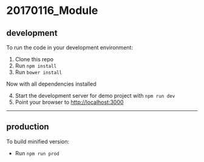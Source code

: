 20170116_Module
==============================

development
-----------
To run the code in your development environment:

1. Clone this repo
2. Run `npm install`
3. Run `bower install`

Now with all dependencies installed

4. Start the development server for demo project with `npm run dev`
5. Point your browser to [http://localhost:3000](http://localhost:3000)

-----------------------------------------------

production
----------
To build minified version:

- Run `npm run prod`